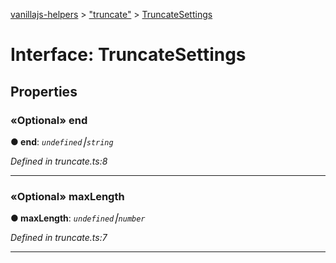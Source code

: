 [vanillajs-helpers](../README.md) > ["truncate"](../modules/_truncate_.md) > [TruncateSettings](../interfaces/_truncate_.truncatesettings.md)



# Interface: TruncateSettings


## Properties
<a id="end"></a>

### «Optional» end

**●  end**:  *`undefined`⎮`string`* 

*Defined in truncate.ts:8*





___

<a id="maxlength"></a>

### «Optional» maxLength

**●  maxLength**:  *`undefined`⎮`number`* 

*Defined in truncate.ts:7*





___


